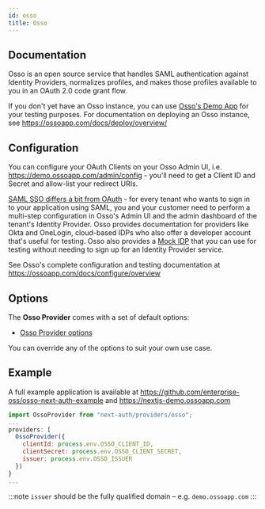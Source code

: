 ```yaml
---
id: osso
title: Osso
---
```


## Documentation

Osso is an open source service that handles SAML authentication against Identity Providers, normalizes profiles, and makes those profiles available to you in an OAuth 2.0 code grant flow.

If you don't yet have an Osso instance, you can use [Osso's Demo App](https://demo.ossoapp.com) for your testing purposes. For documentation on deploying an Osso instance, see https://ossoapp.com/docs/deploy/overview/

## Configuration

You can configure your OAuth Clients on your Osso Admin UI, i.e. https://demo.ossoapp.com/admin/config - you'll need to get a Client ID and Secret and allow-list your redirect URIs.

[SAML SSO differs a bit from OAuth](https://ossoapp.com/blog/saml-vs-oauth) - for every tenant who wants to sign in to your application using SAML, you and your customer need to perform a multi-step configuration in Osso's Admin UI and the admin dashboard of the tenant's Identity Provider. Osso provides documentation for providers like Okta and OneLogin, cloud-based IDPs who also offer a developer account that's useful for testing. Osso also provides a [Mock IDP](https://idp.ossoapp.com) that you can use for testing without needing to sign up for an Identity Provider service.

See Osso's complete configuration and testing documentation at https://ossoapp.com/docs/configure/overview

## Options

The **Osso Provider** comes with a set of default options:

- [Osso Provider options](https://github.com/nextauthjs/next-auth/blob/main/src/providers/osso.js)

You can override any of the options to suit your own use case.

## Example

A full example application is available at https://github.com/enterprise-oss/osso-next-auth-example and https://nextjs-demo.ossoapp.com

```js
import OssoProvider from "next-auth/providers/osso";
...
providers: [
  OssoProvider({
    clientId: process.env.OSSO_CLIENT_ID,
    clientSecret: process.env.OSSO_CLIENT_SECRET,
    issuer: process.env.OSSO_ISSUER
  })
}
...
```

:::note
`issuer` should be the fully qualified domain – e.g. `demo.ossoapp.com`
:::
